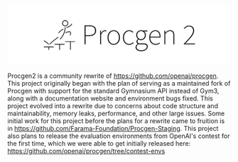 <p align="center">
    <img src="procgen2-text.png" width="500px"/>
</p>

Procgen2 is a community rewrite of https://github.com/openai/procgen. This project originally began with the plan of serving as a maintained fork of Procgen with support for the standard Gymnasium API instead of Gym3, along with a documentation website and environment bugs fixed. This project evolved into a rewrite due to concerns about code structure and maintainability, memory leaks, performance, and other large issues. Some initial work for this project before the plans for a rewrite came to fruition is in https://github.com/Farama-Foundation/Procgen-Staging. This project also plans to release the evaluation environments from OpenAI's contest for the first time, which we were able to get initially released here: https://github.com/openai/procgen/tree/contest-envs

